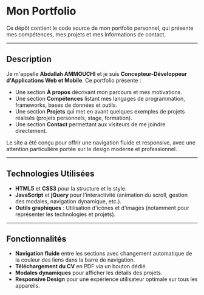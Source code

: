 # Mon Portfolio

Ce dépôt contient le code source de mon portfolio personnel, qui présente mes compétences, mes projets et mes informations de contact.

---

## Description

Je m'appelle **Abdallah AMMOUCHI** et je suis **Concepteur-Développeur d'Applications Web et Mobile**. Ce portfolio présente :

- Une section **À propos** décrivant mon parcours et mes motivations.
- Une section **Compétences** listant mes langages de programmation, frameworks, bases de données et outils.
- Une section **Projets** qui met en avant quelques exemples de projets réalisés (projets personnels, stage, formation).
- Une section **Contact** permettant aux visiteurs de me joindre directement.

Le site a été conçu pour offrir une navigation fluide et responsive, avec une attention particulière portée sur le design moderne et professionnel.

---

## Technologies Utilisées

- **HTML5** et **CSS3** pour la structure et le style.
- **JavaScript** et **jQuery** pour l'interactivité (animation du scroll, gestion des modales, navigation dynamique, etc.).
- **Outils graphiques** : Utilisation d'icônes et d'images (notamment pour représenter les technologies et projets).

---

## Fonctionnalités

- **Navigation fluide** entre les sections avec changement automatique de la couleur des liens dans la barre de navigation.
- **Téléchargement du CV** en PDF via un bouton dédié.
- **Modales dynamiques** pour afficher les détails des projets.
- **Responsive Design** pour une expérience utilisateur optimale sur tous les appareils.
